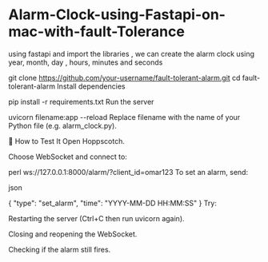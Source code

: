 # Alarm-Clock-using-Fastapi-on-mac-with-fault-Tolerance
using fastapi and import the libraries , we can create the alarm clock using year, month, day , hours, minutes and seconds



git clone https://github.com/your-username/fault-tolerant-alarm.git
cd fault-tolerant-alarm
Install dependencies

pip install -r requirements.txt
Run the server


uvicorn filename:app --reload
Replace filename with the name of your Python file (e.g. alarm_clock.py).

🧪 How to Test It
Open Hoppscotch.

Choose WebSocket and connect to:

perl
ws://127.0.0.1:8000/alarm/?client_id=omar123
To set an alarm, send:

json

{
  "type": "set_alarm",
  "time": "YYYY-MM-DD HH:MM:SS"
}
Try:

Restarting the server (Ctrl+C then run uvicorn again).

Closing and reopening the WebSocket.

Checking if the alarm still fires.


